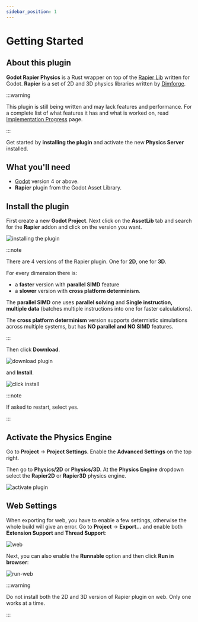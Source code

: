 ```yaml
---
sidebar_position: 1
---
```


# Getting Started

## About this plugin

**Godot Rapier Physics** is a Rust wrapper on top of the [Rapier Lib](https://rapier.rs) written for Godot. **Rapier** is a set of 2D and 3D physics libraries written by [Dimforge](https://dimforge.com).


:::warning

This plugin is still being written and may lack features and performance. For a complete list of what features it has and what is worked on, read [Implementation Progress](progress.md) page.

:::

Get started by **installing the plugin** and activate the new **Physics Server** installed.

## What you'll need

- [Godot](https://godotengine.org/download/) version 4 or above.
- **Rapier** plugin from the Godot Asset Library.

## Install the plugin

First create a new **Godot Project**. Next click on the **AssetLib** tab and search for the **Rapier** addon and click on the version you want.

![installing the plugin](/img/intro/install-addon.png)

:::note

There are 4 versions of the Rapier plugin. One for **2D**, one for **3D**.

For every dimension there is:
- a **faster** version with **parallel SIMD** feature
- a **slower** version with **cross platform determinism**.

The **parallel SIMD** one uses **parallel solving** and **Single instruction, multiple data** (batches multiple instructions into one for faster calculations).

The **cross platform determinism** version supports determistic simulations across multiple systems, but has **NO parallel and NO SIMD** features.

:::

Then click **Download**.

![download plugin](/img/intro/download-addon.png)

and **Install**.

![click install](/img/intro/click-install.png)

:::note

If asked to restart, select yes.

:::

## Activate the Physics Engine

Go to **Project** -> **Project Settings**. Enable the **Advanced Settings** on the top right.

Then go to **Physics/2D** or **Physics/3D**. At the **Physics Engine** dropdown select the **Rapier2D** or **Rapier3D** physics engine.

![activate plugin](/img/intro/activate-plugin.png)

## Web Settings

When exporting for web, you have to enable a few settings, otherwise the whole build will give an error. Go to **Project** -> **Export...** and enable both **Extension Support** and **Thread Support**:

![web](/img/intro/web.png)

Next, you can also enable the **Runnable** option and then click **Run in browser**:

![run-web](/img/intro/run-web.png)


:::warning

Do not install both the 2D and 3D version of Rapier plugin on web. Only one works at a time.

:::